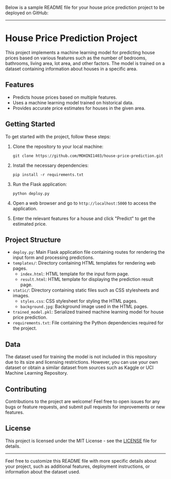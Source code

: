 Below is a sample README file for your house price prediction project to be deployed on GitHub:

---

# House Price Prediction Project

This project implements a machine learning model for predicting house prices based on various features such as the number of bedrooms, bathrooms, living area, lot area, and other factors. The model is trained on a dataset containing information about houses in a specific area.

## Features

- Predicts house prices based on multiple features.
- Uses a machine learning model trained on historical data.
- Provides accurate price estimates for houses in the given area.

## Getting Started

To get started with the project, follow these steps:

1. Clone the repository to your local machine:

   ```
   git clone https://github.com/MOHINI1403/house-price-prediction.git
   ```

2. Install the necessary dependencies:

   ```
   pip install -r requirements.txt
   ```

3. Run the Flask application:

   ```
   python deploy.py
   ```

4. Open a web browser and go to `http://localhost:5000` to access the application.

5. Enter the relevant features for a house and click "Predict" to get the estimated price.

## Project Structure

- `deploy.py`: Main Flask application file containing routes for rendering the input form and processing predictions.
- `templates/`: Directory containing HTML templates for rendering web pages.
  - `index.html`: HTML template for the input form page.
  - `result.html`: HTML template for displaying the prediction result page.
- `static/`: Directory containing static files such as CSS stylesheets and images.
  - `styles.css`: CSS stylesheet for styling the HTML pages.
  - `background.jpg`: Background image used in the HTML pages.
- `trained_model.pkl`: Serialized trained machine learning model for house price prediction.
- `requirements.txt`: File containing the Python dependencies required for the project.

## Data

The dataset used for training the model is not included in this repository due to its size and licensing restrictions. However, you can use your own dataset or obtain a similar dataset from sources such as Kaggle or UCI Machine Learning Repository.

## Contributing

Contributions to the project are welcome! Feel free to open issues for any bugs or feature requests, and submit pull requests for improvements or new features.

## License

This project is licensed under the MIT License - see the [LICENSE](LICENSE) file for details.

---

Feel free to customize this README file with more specific details about your project, such as additional features, deployment instructions, or information about the dataset used.

